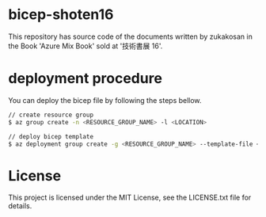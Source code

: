 # bicep-shoten16
This repository has source code of the documents written by zukakosan in the Book 'Azure Mix Book' sold at '技術書展 16'.

# deployment procedure

You can deploy the bicep file by following the steps bellow.
```bash
// create resource group
$ az group create -n <RESOURCE_GROUP_NAME> -l <LOCATION>

// deploy bicep template
$ az deployment group create -g <RESOURCE_GROUP_NAME> --template-file <PATH_TO_TEMPLATE> [--parameters <PATH_TO_PARAMETER_FILE>]
```

# License
This project is licensed under the MIT License, see the LICENSE.txt file for details.